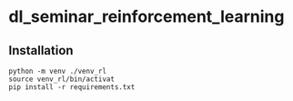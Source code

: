 # dl_seminar_reinforcement_learning

## Installation
```
python -m venv ./venv_rl 
source venv_rl/bin/activat
pip install -r requirements.txt
```